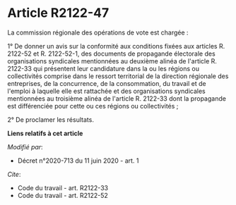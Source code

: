 # Article R2122-47

La commission régionale des opérations de vote est chargée :

1° De donner un avis sur la conformité aux conditions fixées aux articles R. 2122-52 et R. 2122-52-1, des documents de
propagande électorale des organisations syndicales mentionnées au deuxième alinéa de l'article R. 2122-33 qui présentent leur
candidature dans la ou les régions ou collectivités comprise dans le ressort territorial de la direction régionale des
entreprises, de la concurrence, de la consommation, du travail et de l'emploi à laquelle elle est rattachée et des
organisations syndicales mentionnées au troisième alinéa de l'article R. 2122-33 dont la propagande est différenciée pour
cette ou ces régions ou collectivités ;

2° De proclamer les résultats.

**Liens relatifs à cet article**

_Modifié par_:

  - Décret n°2020-713 du 11 juin 2020 - art. 1

_Cite_:

  - Code du travail - art. R2122-33
  - Code du travail - art. R2122-52
